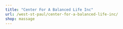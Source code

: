 ```yaml
---
title: "Center For A Balanced Life Inc"
url: /west-st-paul/center-for-a-balanced-life-inc/
shop: massage
---
```

